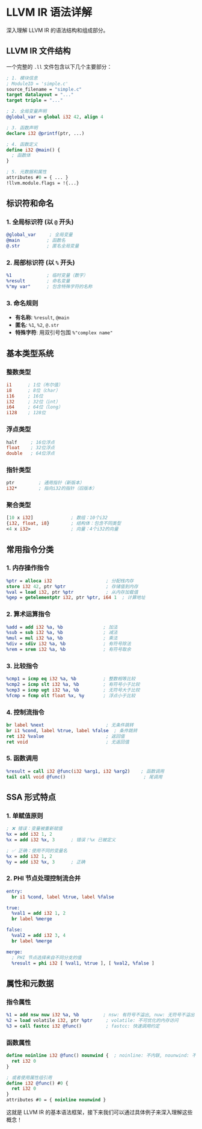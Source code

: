 # LLVM IR 语法详解

深入理解 LLVM IR 的语法结构和组成部分。

## LLVM IR 文件结构

一个完整的 `.ll` 文件包含以下几个主要部分：

```llvm
; 1. 模块信息
; ModuleID = 'simple.c'
source_filename = "simple.c"
target datalayout = "..."
target triple = "..."

; 2. 全局变量声明
@global_var = global i32 42, align 4

; 3. 函数声明
declare i32 @printf(ptr, ...)

; 4. 函数定义
define i32 @main() {
  ; 函数体
}

; 5. 元数据和属性
attributes #0 = { ... }
!llvm.module.flags = !{...}
```

## 标识符和命名

### 1. 全局标识符 (以 `@` 开头)
```llvm
@global_var     ; 全局变量
@main          ; 函数名
@.str          ; 匿名全局变量
```

### 2. 局部标识符 (以 `%` 开头)
```llvm
%1             ; 临时变量（数字）
%result        ; 命名变量
%"my var"      ; 包含特殊字符的名称
```

### 3. 命名规则
- **有名称**: `%result`, `@main`
- **匿名**: `%1`, `%2`, `@.str`
- **特殊字符**: 用双引号包围 `%"complex name"`

## 基本类型系统

### 整数类型
```llvm
i1      ; 1位（布尔值）
i8      ; 8位（char）
i16     ; 16位
i32     ; 32位（int）
i64     ; 64位（long）
i128    ; 128位
```

### 浮点类型
```llvm
half     ; 16位浮点
float    ; 32位浮点
double   ; 64位浮点
```

### 指针类型
```llvm
ptr         ; 通用指针（新版本）
i32*        ; 指向i32的指针（旧版本）
```

### 聚合类型
```llvm
[10 x i32]              ; 数组：10个i32
{i32, float, i8}        ; 结构体：包含不同类型
<4 x i32>               ; 向量：4个i32的向量
```

## 常用指令分类

### 1. 内存操作指令
```llvm
%ptr = alloca i32                    ; 分配栈内存
store i32 42, ptr %ptr               ; 存储值到内存
%val = load i32, ptr %ptr            ; 从内存加载值
%gep = getelementptr i32, ptr %ptr, i64 1  ; 计算地址
```

### 2. 算术运算指令
```llvm
%add = add i32 %a, %b               ; 加法
%sub = sub i32 %a, %b               ; 减法
%mul = mul i32 %a, %b               ; 乘法
%div = sdiv i32 %a, %b              ; 有符号除法
%rem = srem i32 %a, %b              ; 有符号取余
```

### 3. 比较指令
```llvm
%cmp1 = icmp eq i32 %a, %b          ; 整数相等比较
%cmp2 = icmp slt i32 %a, %b         ; 有符号小于比较
%cmp3 = icmp ugt i32 %a, %b         ; 无符号大于比较
%fcmp = fcmp olt float %x, %y       ; 浮点小于比较
```

### 4. 控制流指令
```llvm
br label %next                       ; 无条件跳转
br i1 %cond, label %true, label %false  ; 条件跳转
ret i32 %value                       ; 返回值
ret void                             ; 无返回值
```

### 5. 函数调用
```llvm
%result = call i32 @func(i32 %arg1, i32 %arg2)    ; 函数调用
tail call void @func()                             ; 尾调用
```

## SSA 形式特点

### 1. 单赋值原则
```llvm
; ❌ 错误：变量被重新赋值
%x = add i32 1, 2
%x = add i32 %x, 3      ; 错误！%x 已被定义

; ✅ 正确：使用不同的变量名
%x = add i32 1, 2
%y = add i32 %x, 3      ; 正确
```

### 2. PHI 节点处理控制流合并
```llvm
entry:
  br i1 %cond, label %true, label %false

true:
  %val1 = add i32 1, 2
  br label %merge

false:
  %val2 = add i32 3, 4
  br label %merge

merge:
  ; PHI 节点选择来自不同分支的值
  %result = phi i32 [ %val1, %true ], [ %val2, %false ]
```

## 属性和元数据

### 指令属性
```llvm
%1 = add nsw nuw i32 %a, %b         ; nsw: 有符号不溢出, nuw: 无符号不溢出
%2 = load volatile i32, ptr %ptr     ; volatile: 不可优化的内存访问
%3 = call fastcc i32 @func()         ; fastcc: 快速调用约定
```

### 函数属性
```llvm
define noinline i32 @func() nounwind {  ; noinline: 不内联, nounwind: 不抛异常
  ret i32 0
}

; 或者使用属性组引用
define i32 @func() #0 {
  ret i32 0
}
attributes #0 = { noinline nounwind }
```

这就是 LLVM IR 的基本语法框架，接下来我们可以通过具体例子来深入理解这些概念！